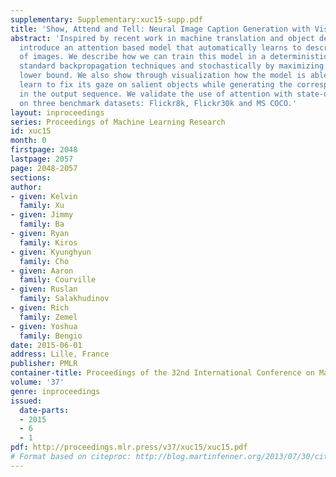 ```yaml
---
supplementary: Supplementary:xuc15-supp.pdf
title: 'Show, Attend and Tell: Neural Image Caption Generation with Visual Attention'
abstract: 'Inspired by recent work in machine translation and object detection, we
  introduce an attention based model that automatically learns to describe the content
  of images. We describe how we can train this model in a deterministic manner using
  standard backpropagation techniques and stochastically by maximizing a variational
  lower bound. We also show through visualization how the model is able to automatically
  learn to fix its gaze on salient objects while generating the corresponding words
  in the output sequence. We validate the use of attention with state-of-the-art performance
  on three benchmark datasets: Flickr8k, Flickr30k and MS COCO.'
layout: inproceedings
series: Proceedings of Machine Learning Research
id: xuc15
month: 0
firstpage: 2048
lastpage: 2057
page: 2048-2057
sections: 
author:
- given: Kelvin
  family: Xu
- given: Jimmy
  family: Ba
- given: Ryan
  family: Kiros
- given: Kyunghyun
  family: Cho
- given: Aaron
  family: Courville
- given: Ruslan
  family: Salakhudinov
- given: Rich
  family: Zemel
- given: Yoshua
  family: Bengio
date: 2015-06-01
address: Lille, France
publisher: PMLR
container-title: Proceedings of the 32nd International Conference on Machine Learning
volume: '37'
genre: inproceedings
issued:
  date-parts:
  - 2015
  - 6
  - 1
pdf: http://proceedings.mlr.press/v37/xuc15/xuc15.pdf
# Format based on citeproc: http://blog.martinfenner.org/2013/07/30/citeproc-yaml-for-bibliographies/
---
```

